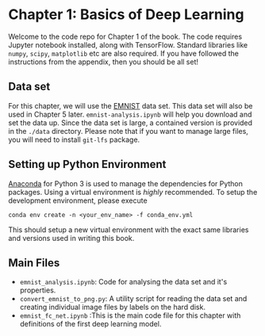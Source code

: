 # Chapter 1: Basics of Deep Learning

Welcome to the code repo for Chapter 1 of the book. The code requires Jupyter notebook installed, along with TensorFlow. Standard libraries like `numpy`, `scipy`, `matplotlib` etc are also required. If you have followed the instructions from the appendix, then you should be all set!

## Data set
For this chapter, we will use the [EMNIST](https://www.nist.gov/itl/iad/image-group/emnist-dataset) data set. This data set will also be used in Chapter 5 later. `emnist-analysis.ipynb` will help you download and set the data up.
Since the data set is large, a contained version is provided in the `./data` directory.
Please note that if you want to manage large files, you will need to install `git-lfs` package.

## Setting up Python Environment
[Anaconda](https://www.anaconda.com/distribution/#download-section) for Python 3 is used to manage the dependencies for Python packages. Using a virtual environment is *highly* recommended. To setup the
development environment, please execute

`conda env create -n <your_env_name> -f conda_env.yml `

This should setup a new virtual environment with the exact same libraries and versions used in writing this book.

## Main Files

* `emnist_analysis.ipynb`: Code for analysing the data set and it's properties.
* `convert_emnist_to_png.py`: A utility script for reading the data set and creating individual image files by labels on the hard disk.
* `emnist_fc_net.ipynb` :This is the main code file for this chapter with definitions of the first deep learning model. 
